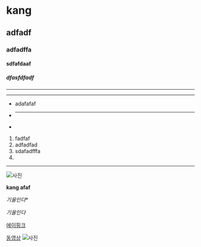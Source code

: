 # kang
## adfadf
### adfadffa
#### sdfafdaaf
##### dfasfdfadf
---
---
* adafafaf
* ---
* 
1. fadfaf
2. adfadfad
3. sdafadfffa
4. 





---

![사진](http://news.hankyung.com/nas_photo/201409/03.9096974.1.jpg)


**kang afaf**






*기울인다**



_기울인다_

[에이핑크](https://youtu.be/09F9GuFUiCo)



[동영상](https://youtu.be/09F9GuFUiCo) ![사진](http://cfile6.uf.tistory.com/image/241D1F505557419D1B39B6)
